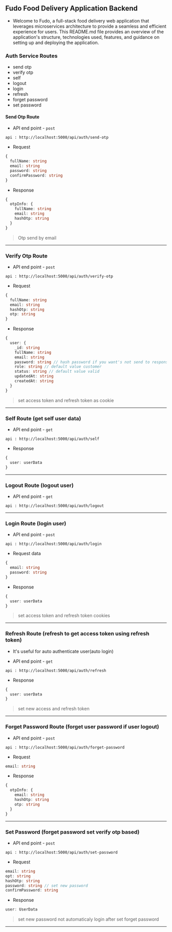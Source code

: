 ## Fudo Food Delivery Application Backend

- Welcome to Fudo, a full-stack food delivery web application that leverages microservices architecture to provide a seamless and efficient experience for users. This README.md file provides an overview of the application's structure, technologies used, features, and guidance on setting up and deploying the application.

### Auth Service Routes

- send otp
- verify otp
- self
- logout
- login
- refresh
- forget password
- set password

#### Send Otp Route

- API end point - `post`

```terminal
api : http://localhost:5000/api/auth/send-otp
```

- Request

```ts
{
  fullName: string
  email: string
  password: string
  confirmPassword: string
}
```

- Response

```ts
{
  otpInfo: {
    fullName: string
    email: string
    hashOtp: string
  }
}
```

> Otp send by email

---

### Verify Otp Route

- API end point - `post`

```terminal
api : http://localhost:5000/api/auth/verify-otp
```

- Request

```ts
{
  fullName: string
  email: string
  hashOtp: string
  otp: string
}
```

- Response

```ts
{
  user: {
    _id: string
    fullName: string
    email: string
    password: string // hash password if you want's not send to response you can modify mongoDB query using populate
    role: string // default value customer
    status: string // default value valid
    updatedAt: string
    createdAt: string
  }
}
```

> set access token and refresh token as cookie

---

### Self Route (get self user data)

- API end point - `get`

```terminal
api : http://localhost:5000/api/auth/self
```

- Response

```ts
{
  user: userData
}
```

---

### Logout Route (logout user)

- API end point - `get`

```terminal
api : http://localhost:5000/api/auth/logout
```

---

### Login Route (login user)

- API end point - `post`

```terminal
api : http://localhost:5000/api/auth/login
```

- Request data

```ts
{
  email: string
  password: string
}
```

- Response

```ts
{
  user: userData
}
```

> set access token and refresh token cookies

---

### Refresh Route (refresh to get access token using refresh token)

- It's useful for auto authenticate user(auto login)

* API end point - `get`

```terminal
api : http://localhost:5000/api/auth/refresh
```

- Response

```ts
{
  user: userData
}
```

> set new access and refresh token

---

### Forget Password Route (forget user password if user logout)

- API end point - `post`

```terminal
api : http://localhost:5000/api/auth/forget-password
```

- Request

```ts
email: string
```

- Response

```ts
{
  otpInfo: {
    email: string
    hashOtp: string
    otp: string
  }
}
```

---

### Set Password (forget password set verify otp based)

- API end point - `post`

```terminal
api : http://localhost:5000/api/auth/set-password
```

- Request

```ts
email: string
opt: string
hashOtp: string
password: string // set new password
confirmPassword: string
```

- Response

```ts
user: UserData
```

> set new password not automaticaly login after set forget password

---
